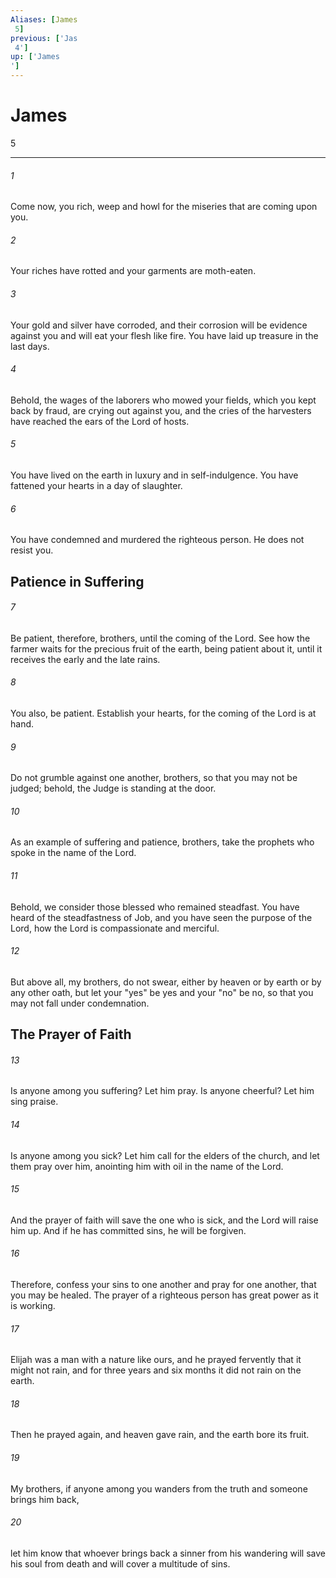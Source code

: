 ```yaml
---
Aliases: [James 5]
previous: ['Jas 4']
up: ['James']
---
```

# James 5

***
 

###### 1 
Come now, you rich, weep and howl for the miseries that are coming upon you.  

###### 2 
Your riches have rotted and your garments are moth-eaten.  

###### 3 
Your gold and silver have corroded, and their corrosion will be evidence against you and will eat your flesh like fire. You have laid up treasure in the last days.  

###### 4 
Behold, the wages of the laborers who mowed your fields, which you kept back by fraud, are crying out against you, and the cries of the harvesters have reached the ears of the Lord of hosts.  

###### 5 
You have lived on the earth in luxury and in self-indulgence. You have fattened your hearts in a day of slaughter.  

###### 6 
You have condemned and murdered the righteous person. He does not resist you.  ## Patience in Suffering  

###### 7 
Be patient, therefore, brothers, until the coming of the Lord. See how the farmer waits for the precious fruit of the earth, being patient about it, until it receives the early and the late rains.  

###### 8 
You also, be patient. Establish your hearts, for the coming of the Lord is at hand.  

###### 9 
Do not grumble against one another, brothers, so that you may not be judged; behold, the Judge is standing at the door.  

###### 10 
As an example of suffering and patience, brothers, take the prophets who spoke in the name of the Lord.  

###### 11 
Behold, we consider those blessed who remained steadfast. You have heard of the steadfastness of Job, and you have seen the purpose of the Lord, how the Lord is compassionate and merciful.  

###### 12 
But above all, my brothers, do not swear, either by heaven or by earth or by any other oath, but let your "yes" be yes and your "no" be no, so that you may not fall under condemnation.  ## The Prayer of Faith  

###### 13 
Is anyone among you suffering? Let him pray. Is anyone cheerful? Let him sing praise.  

###### 14 
Is anyone among you sick? Let him call for the elders of the church, and let them pray over him, anointing him with oil in the name of the Lord.  

###### 15 
And the prayer of faith will save the one who is sick, and the Lord will raise him up. And if he has committed sins, he will be forgiven.  

###### 16 
Therefore, confess your sins to one another and pray for one another, that you may be healed. The prayer of a righteous person has great power as it is working.  

###### 17 
Elijah was a man with a nature like ours, and he prayed fervently that it might not rain, and for three years and six months it did not rain on the earth.  

###### 18 
Then he prayed again, and heaven gave rain, and the earth bore its fruit.  

###### 19 
My brothers, if anyone among you wanders from the truth and someone brings him back,  

###### 20 
let him know that whoever brings back a sinner from his wandering will save his soul from death and will cover a multitude of sins.

